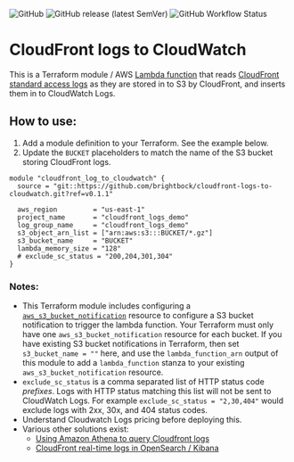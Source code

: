 ![GitHub](https://img.shields.io/github/license/brightbock/cloudfront-logs-to-cloudwatch) ![GitHub release (latest SemVer)](https://img.shields.io/github/v/release/brightbock/cloudfront-logs-to-cloudwatch) ![GitHub Workflow Status](https://img.shields.io/github/workflow/status/brightbock/cloudfront-logs-to-cloudwatch/Terraform)

# CloudFront logs to CloudWatch

This is a Terraform module / AWS [Lambda function](https://github.com/brightbock/cloudfront-logs-to-cloudwatch/blob/main/src/lambda.py) that reads [CloudFront standard access logs](https://docs.aws.amazon.com/AmazonCloudFront/latest/DeveloperGuide/AccessLogs.html) as they are stored in to S3 by CloudFront, and inserts them in to CloudWatch Logs.

## How to use:

1. Add a module definition to your Terraform. See the example below.
2. Update the `BUCKET` placeholders to match the name of the S3 bucket storing CloudFront logs.


```
module "cloudfront_log_to_cloudwatch" {
  source = "git::https://github.com/brightbock/cloudfront-logs-to-cloudwatch.git?ref=v0.1.1"

  aws_region         = "us-east-1"
  project_name       = "cloudfront_logs_demo"
  log_group_name     = "cloudfront_logs_demo"
  s3_object_arn_list = ["arn:aws:s3:::BUCKET/*.gz"]
  s3_bucket_name     = "BUCKET"
  lambda_memory_size = "128"
  # exclude_sc_status = "200,204,301,304"
}
```

### Notes:

- This Terraform module includes configuring a [`aws_s3_bucket_notification`](https://registry.terraform.io/providers/hashicorp/aws/latest/docs/resources/s3_bucket_notification) resource to configure a S3 bucket notification to trigger the lambda function. Your Terraform must only have one `aws_s3_bucket_notification` resource for each bucket. If you have existing S3 bucket notifications in Terraform, then set `s3_bucket_name = ""` here, and use the `lambda_function_arn` output of this module to add a `lambda_function` stanza to your existing `aws_s3_bucket_notification` resource.
- `exclude_sc_status` is a comma separated list of HTTP status code _prefixes_. Logs with HTTP status matching this list will not be sent to CloudWatch Logs. For example `exclude_sc_status = "2,30,404"` would exclude logs with 2xx, 30x, and 404 status codes.
- Understand Cloudwatch Logs pricing before deploying this.
- Various other solutions exist:
  - [Using Amazon Athena to query Cloudfront logs](https://docs.aws.amazon.com/athena/latest/ug/cloudfront-logs.html)
  - [CloudFront real-time logs in OpenSearch / Kibana](https://aws.amazon.com/blogs/networking-and-content-delivery/cloudfront-realtime-logs/)

